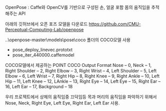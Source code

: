 OpenPose : Caffe와 OpenCV를 기반으로 구성된 손, 얼굴 포함 몸의 움직임을 추적해주는 API

아래의 깃허브에서 오픈 포즈 모델을 다운로드
https://github.com/CMU-Perceptual-Computing-Lab/openpose

..\openpose-master\models\pose\coco 폴더의 COCO모델 사용
- pose_deploy_linevec.prototxt
- pose_iter_440000.caffemodel

COCO모델에서 제공하는 POINT
COCO Output Format Nose – 0, Neck – 1, Right Shoulder – 2, Right Elbow – 3, Right Wrist – 4, Left Shoulder – 5, Left Elbow – 6, Left Wrist – 7, Right Hip – 8, Right Knee – 9, Right Ankle – 10, Left Hip – 11, Left Knee – 12, LAnkle – 13, Right Eye – 14, Left Eye – 15, Right Ear – 16, Left Ear – 17, Background – 18

우리 프로젝트에서 상체의 움직임중 끄덕임등 목과 머리의 움직임을 파악하기 위해서 Nose, Neck, Right Eye, Left Eye, Right Ear, Left Ear 사용.



